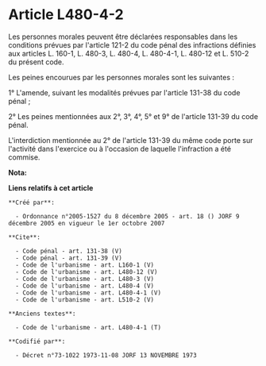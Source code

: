# Article L480-4-2

Les personnes morales peuvent être déclarées responsables dans les conditions prévues par l'article 121-2 du code pénal des
infractions définies aux articles L. 160-1, L. 480-3, L. 480-4, L. 480-4-1, L. 480-12 et L. 510-2 du présent code. 

Les peines encourues par les personnes morales sont les suivantes : 

1° L'amende, suivant les modalités prévues par l'article 131-38 du code pénal ; 

2° Les peines mentionnées aux 2°, 3°, 4°, 5° et 9° de l'article 131-39 du code pénal. 

L'interdiction mentionnée au 2° de l'article 131-39 du même code porte sur l'activité dans l'exercice ou à l'occasion de
laquelle l'infraction a été commise.

**Nota:**



**Liens relatifs à cet article**

	**Créé par**:

	  - Ordonnance n°2005-1527 du 8 décembre 2005 - art. 18 () JORF 9 décembre 2005 en vigueur le 1er octobre 2007

	**Cite**:

	  - Code pénal - art. 131-38 (V)
	  - Code pénal - art. 131-39 (V)
	  - Code de l'urbanisme - art. L160-1 (V)
	  - Code de l'urbanisme - art. L480-12 (V)
	  - Code de l'urbanisme - art. L480-3 (V)
	  - Code de l'urbanisme - art. L480-4 (V)
	  - Code de l'urbanisme - art. L480-4-1 (V)
	  - Code de l'urbanisme - art. L510-2 (V)

	**Anciens textes**:

	  - Code de l'urbanisme - art. L480-4-1 (T)

	**Codifié par**:

	  - Décret n°73-1022 1973-11-08 JORF 13 NOVEMBRE 1973
